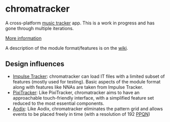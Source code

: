 # chromatracker

A cross-platform [music tracker](https://en.wikipedia.org/wiki/Music_tracker) app. This is a work in progress and has gone through multiple iterations.

[More information](https://github.com/UWAppDev/community/discussions/22)

A description of the module format/features is on the [wiki](https://github.com/vanjac/chromatracker/wiki).

## Design influences

- [Impulse Tracker](https://en.wikipedia.org/wiki/Impulse_Tracker): chromatracker can load IT files with a limited subset of features (mostly used for testing). Basic aspects of the module format along with features like NNAs are taken from Impulse Tracker.
- [PixiTracker](https://www.warmplace.ru/soft/pixitracker/): Like PixiTracker, chromatracker aims to have an approachable touch-friendly interface, with a simplified feature set reduced to the most essential components.
- [Aodix](https://web.archive.org/web/20070819041559/http://www.aodix.com/pageaodixv4.html): Like Aodix, chromatracker eliminates the pattern grid and allows events to be placed freely in time (with a resolution of 192 [PPQN](https://en.wikipedia.org/wiki/Pulses_per_quarter_note))
